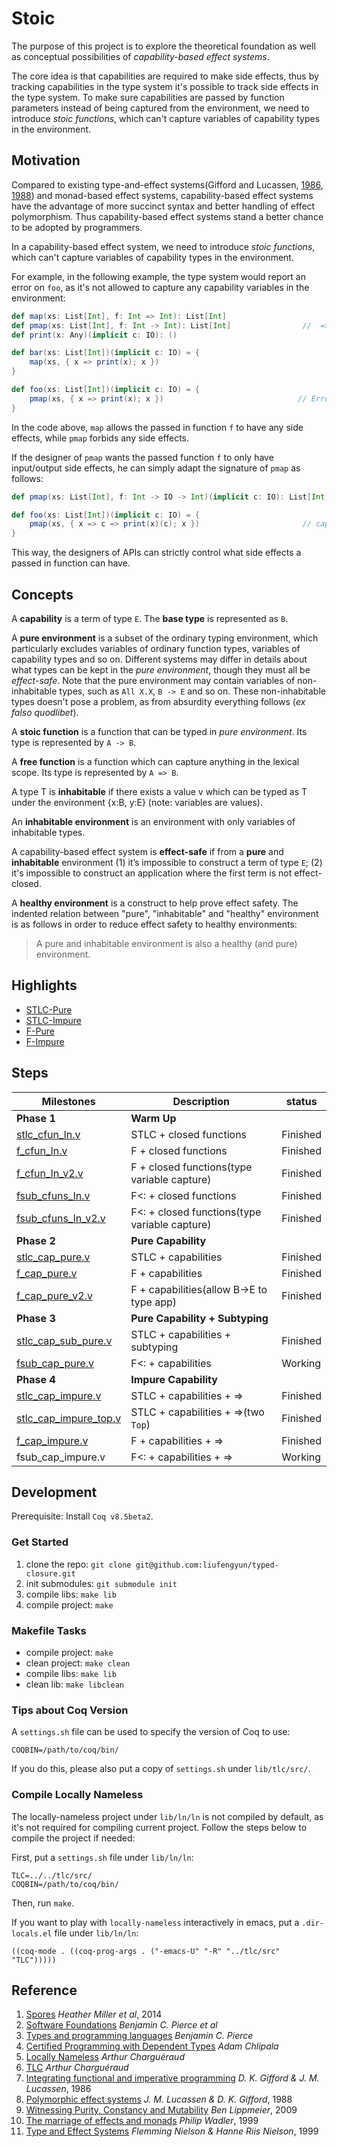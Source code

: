 # Stoic

The purpose of this project is to explore the theoretical foundation
as well as conceptual possibilities of *capability-based effect
systems*.

The core idea is that capabilities are required to make side effects,
thus by tracking capabilities in the type system it's possible to
track side effects in the type system. To make sure capabilities are
passed by function parameters instead of being captured from the
environment, we need to introduce *stoic functions*, which can't
capture variables of capability types in the environment.

## Motivation

Compared to existing type-and-effect systems(Gifford and Lucassen,
[1986](http://dl.acm.org/citation.cfm?id=319848),
[1988](http://dl.acm.org/citation.cfm?id=73564)) and monad-based
effect systems, capability-based effect systems have the advantage of
more succinct syntax and better handling of effect polymorphism. Thus
capability-based effect systems stand a better chance to be adopted by
programmers.

In a capability-based effect system, we need to introduce *stoic
functions*, which can't capture variables of capability types in the
environment.

For example, in the following example, the type system would report an
error on `foo`, as it's not allowed to capture any capability
variables in the environment:

``` scala
def map(xs: List[Int], f: Int => Int): List[Int]
def pmap(xs: List[Int], f: Int -> Int): List[Int]                //  => means f is stoic function type
def print(x: Any)(implicit c: IO): ()

def bar(xs: List[Int])(implicit c: IO) = {
    map(xs, { x => print(x); x })
}

def foo(xs: List[Int])(implicit c: IO) = {
    pmap(xs, { x => print(x); x })                              // Error, can't capture c:IO
}
```

In the code above, `map` allows the passed in function `f` to have any
side effects, while `pmap` forbids any side effects.

If the designer of `pmap` wants the passed function `f` to only have
input/output side effects, he can simply adapt the signature of `pmap`
as follows:

``` scala
def pmap(xs: List[Int], f: Int -> IO -> Int)(implicit c: IO): List[Int]

def foo(xs: List[Int])(implicit c: IO) = {
    pmap(xs, { x => c => print(x)(c); x })                       // capability c is passed in by pmap
}
```

This way, the designers of APIs can strictly control what side effects
a passed in function can have.

## Concepts

A **capability** is a term of type `E`. The **base type** is
represented as `B`.

A **pure environment** is a subset of the ordinary typing environment,
which particularly excludes variables of ordinary function types,
variables of capability types and so on. Different systems may differ
in details about what types can be kept in the *pure environment*,
though they must all be *effect-safe*. Note that the pure environment
may contain variables of non-inhabitable types, such as `All X.X`, `B
-> E` and so on. These non-inhabitable types doesn't pose a problem,
as from absurdity everything follows (*ex falso quodlibet*).

A **stoic function** is a function that can be typed in *pure
environment*. Its type is represented by `A -> B`.

A **free function** is a function which can capture anything in the
lexical scope.  Its type is represented by `A => B`.

A type T is **inhabitable** if there exists a value v which can be
typed as T under the environment {x:B, y:E} (note: variables are
values).

An **inhabitable environment** is an environment with only variables
of inhabitable types.

A capability-based effect system is **effect-safe** if from a **pure**
and **inhabitable** environment (1) it’s impossible to construct a
term of type `E`; (2) it's impossible to construct an application
where the first term is not effect-closed.

A **healthy environment** is a construct to help prove effect
safety. The indented relation between "pure", "inhabitable" and
"healthy" environment is as follows in order to reduce effect safety
to healthy environments:

> A pure and inhabitable environment is also a healthy (and pure)
> environment.


## Highlights

- [STLC-Pure](stlc_cap_pure.v)
- [STLC-Impure](stlc_cap_impure.v)
- [F-Pure](f_cap_pure_v2.v)
- [F-Impure](f_cap_impure.v)

## Steps

| Milestones                                |          Description                                   |         status      |
| ----------------------------------------- | ------------------------------------------------------ | --------------------|
|  **Phase 1**                              |    **Warm Up**                                         |                     |
|  [stlc_cfun_ln.v](stlc_cfun_ln.v)         |    STLC + closed functions                             |      Finished       |
|  [f_cfun_ln.v](f_cfun_ln.v)               |    F + closed functions                                |      Finished       |
|  [f_cfun_ln_v2.v](f_cfun_ln_v2.v)         |    F + closed functions(type variable capture)         |      Finished       |
|  [fsub_cfuns_ln.v](fsub_cfuns_ln.v)       |    F<: + closed functions                              |      Finished       |
|  [fsub_cfuns_ln_v2.v](fsub_cfuns_ln_v2.v) |    F<: + closed functions(type variable capture)       |      Finished       |
|  **Phase 2**                              |    **Pure Capability**                                 |                     |
|  [stlc_cap_pure.v](stlc_cap_pure.v)       |    STLC + capabilities                                 |      Finished       |
|  [f_cap_pure.v](f_cap_pure.v)             |    F + capabilities                                    |      Finished       |
|  [f_cap_pure_v2.v](f_cap_pure_v2.v)       |    F + capabilities(allow B->E to type app)            |      Finished       |
|  **Phase 3**                              |    **Pure Capability + Subtyping**                     |                     |
|  [stlc_cap_sub_pure.v](stlc_cap_sub_pure.v) |    STLC + capabilities + subtyping                   |      Finished       |
|  [fsub_cap_pure.v](fsub_cap_pure.v)       |    F<: + capabilities                                  |      Working        |
|  **Phase 4**                              |    **Impure Capability**                               |                     |
|  [stlc_cap_impure.v](stlc_cap_impure.v)   |    STLC + capabilities + =>                            |      Finished       |
|  [stlc_cap_impure_top.v](stlc_cap_impure_top.v)   |    STLC + capabilities + =>(two `Top`)         |      Finished       |
|  [f_cap_impure.v](f_cap_impure.v)         |    F + capabilities + =>                               |      Finished       |
|  fsub_cap_impure.v                        |    F<: + capabilities + =>                             |      Working        |


## Development

Prerequisite: Install `Coq v8.5beta2`.

### Get Started

1. clone the repo: `git clone git@github.com:liufengyun/typed-closure.git`
1. init submodules: `git submodule init`
1. compile libs: `make lib`
1. compile project: `make`

### Makefile Tasks

- compile project: `make`
- clean project: `make clean`
- compile libs: `make lib`
- clean lib: `make libclean`

### Tips about Coq Version

A `settings.sh` file can be used to specify the version of Coq to use:

    COQBIN=/path/to/coq/bin/

If you do this, please also put a copy of `settings.sh` under `lib/tlc/src/`.

### Compile Locally Nameless

The locally-nameless project under `lib/ln/ln` is not compiled by default,
as it's not required for compiling current project. Follow the steps below
to compile the project if needed:

First, put a `settings.sh` file under `lib/ln/ln`:

``` shell
TLC=../../tlc/src/
COQBIN=/path/to/coq/bin/
```

Then, run `make`.

If you want to play with `locally-nameless` interactively in emacs,
put a `.dir-locals.el` file under `lib/ln/ln`:

    ((coq-mode . ((coq-prog-args . ("-emacs-U" "-R" "../tlc/src" "TLC")))))

## Reference

1. [Spores](http://infoscience.epfl.ch/record/191239)  *Heather Miller et al*, 2014
2. [Software Foundations](http://www.cis.upenn.edu/~bcpierce/sf)  *Benjamin C. Pierce et al*
3. [Types and programming languages](https://www.cis.upenn.edu/~bcpierce/tapl/)  *Benjamin C. Pierce*
4. [Certified Programming with Dependent Types](http://adam.chlipala.net/cpdt/)  *Adam Chlipala*
5. [Locally Nameless](http://www.chargueraud.org/softs/ln/)  *Arthur Charguéraud*
6. [TLC](http://www.chargueraud.org/softs/tlc/)  *Arthur Charguéraud*
7. [Integrating functional and imperative programming](http://dl.acm.org/citation.cfm?id=319848)  *D. K. Gifford & J. M. Lucassen*, 1986
8. [Polymorphic effect systems](http://dl.acm.org/citation.cfm?id=73564)  *J. M. Lucassen & D. K. Gifford*, 1988
9. [Witnessing Purity, Constancy and Mutability](http://link.springer.com/chapter/10.1007/978-3-642-10672-9_9)  *Ben Lippmeier*, 2009
10. [The marriage of effects and monads](http://dl.acm.org/citation.cfm?id=289429) *Philip Wadler*, 1999
11. [Type and Effect Systems](http://www2.imm.dtu.dk/~fnie/Papers/NiNi99tes.pdf)  *Flemming Nielson & Hanne Riis Nielson*, 1999
